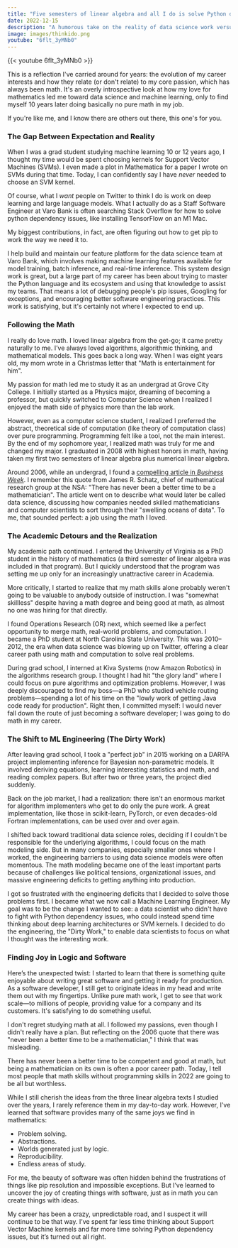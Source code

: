 ```yaml
---
title: "Five semesters of linear algebra and all I do is solve Python dependency problems"
date: 2022-12-15
description: "A humorous take on the reality of data science work versus academic preparation."
image: images/thinkido.png
youtube: "6flt_3yMNb0"
---
```


{{< youtube 6flt_3yMNb0 >}}

This is a reflection I've carried around for years: the evolution of my career interests and how they relate (or don't relate) to my core passion, which has always been math. It's an overly introspective look at how my love for mathematics led me toward data science and machine learning, only to find myself 10 years later doing basically no pure math in my job.

If you're like me, and I know there are others out there, this one's for you.

### The Gap Between Expectation and Reality

When I was a grad student studying machine learning 10 or 12 years ago, I thought my time would be spent choosing kernels for Support Vector Machines (SVMs). I even made a plot in Mathematica for a paper I wrote on SVMs during that time. Today, I can confidently say I have *never* needed to choose an SVM kernel.

Of course, what I *want* people on Twitter to think I do is work on deep learning and large language models. What I actually do as a Staff Software Engineer at Varo Bank is often searching Stack Overflow for how to solve python dependency issues, like installing TensorFlow on an M1 Mac.

My biggest contributions, in fact, are often figuring out how to get pip to work the way we need it to.

I help build and maintain our feature platform for the data science team at Varo Bank, which involves making machine learning features available for model training, batch inference, and real-time inference. This system design work is great, but a large part of my career has been about trying to master the Python language and its ecosystem and using that knowledge to assist my teams. That means a lot of debugging people's pip issues, Googling for exceptions, and encouraging better software engineering practices. This work is satisfying, but it's certainly not where I expected to end up.

### Following the Math

I really do love math. I loved linear algebra from the get-go; it came pretty naturally to me. I’ve always loved algorithms, algorithmic thinking, and mathematical models. This goes back a long way. When I was eight years old, my mom wrote in a Christmas letter that "Math is entertainment for him".

My passion for math led me to study it as an undergrad at Grove City College. I initially started as a Physics major, dreaming of becoming a professor, but quickly switched to Computer Science when I realized I enjoyed the math side of physics more than the lab work.

However, even as a computer science student, I realized I preferred the abstract, theoretical side of computation (like theory of computation class) over pure programming. Programming felt like a tool, not the main interest. By the end of my sophomore year, I realized math was truly for me and changed my major. I graduated in 2008 with highest honors in math, having taken my first two semesters of linear algebra plus numerical linear algebra.

Around 2006, while an undergrad, I found a [compelling article in *Business Week*](https://www.bloomberg.com/news/articles/2006-01-22/math-will-rock-your-world). I remember this quote from James R. Schatz, chief of mathematical research group at the NSA: "There has never been a better time to be a mathematician". The article went on to describe what would later be called data science, discussing how companies needed skilled mathematicians and computer scientists to sort through their "swelling oceans of data". To me, that sounded perfect: a job using the math I loved.

### The Academic Detours and the Realization

My academic path continued. I entered the University of Virginia as a PhD student in the history of mathematics (a third semester of linear algebra was included in that program). But I quickly understood that the program was setting me up only for an increasingly unattractive career in Academia.

More critically, I started to realize that my math skills alone probably weren't going to be valuable to anybody outside of instruction. I was "somewhat skillless" despite having a math degree and being good at math, as almost no one was hiring for that directly.

I found Operations Research (OR) next, which seemed like a perfect opportunity to merge math, real-world problems, and computation. I became a PhD student at North Carolina State University. This was 2010–2012, the era when data science was blowing up on Twitter, offering a clear career path using math and computation to solve real problems.

During grad school, I interned at Kiva Systems (now Amazon Robotics) in the algorithms research group. I thought I had hit "the glory land" where I could focus on pure algorithms and optimization problems. However, I was deeply discouraged to find my boss—a PhD who studied vehicle routing problems—spending a lot of his time on the "lowly work of getting Java code ready for production". Right then, I committed myself: I would never fall down the route of just becoming a software developer; I was going to do math in my career.

### The Shift to ML Engineering (The Dirty Work)

After leaving grad school, I took a "perfect job" in 2015 working on a DARPA project implementing inference for Bayesian non-parametric models. It involved deriving equations, learning interesting statistics and math, and reading complex papers. But after two or three years, the project died suddenly.

Back on the job market, I had a realization: there isn't an enormous market for algorithm implementers who get to do only the pure work. A great implementation, like those in scikit-learn, PyTorch, or even decades-old Fortran implementations, can be used over and over again.

I shifted back toward traditional data science roles, deciding if I couldn't be responsible for the underlying algorithms, I could focus on the math modeling side. But in many companies, especially smaller ones where I worked, the engineering barriers to using data science models were often momentous. The math modeling became one of the least important parts because of challenges like political tensions, organizational issues, and massive engineering deficits to getting anything into production.

I got so frustrated with the engineering deficits that I decided to solve those problems first. I became what we now call a Machine Learning Engineer. My goal was to be the change I wanted to see: a data scientist who didn't have to fight with Python dependency issues, who could instead spend time thinking about deep learning architectures or SVM kernels. I decided to do the engineering, the "Dirty Work," to enable data scientists to focus on what I thought was the interesting work.

### Finding Joy in Logic and Software

Here’s the unexpected twist: I started to learn that there is something quite enjoyable about writing great software and getting it ready for production. As a software developer, I still get to originate ideas in my head and write them out with my fingertips. Unlike pure math work, I get to see that work scale—to millions of people, providing value for a company and its customers. It's satisfying to do something useful.

I don't regret studying math at all. I followed my passions, even though I didn't really have a plan. But reflecting on the 2006 quote that there was "never been a better time to be a mathematician," I think that was misleading.

There has never been a better time to be competent and good at math, but being a mathematician on its own is often a poor career path. Today, I tell most people that math skills without programming skills in 2022 are going to be all but worthless.

While I still cherish the ideas from the three linear algebra texts I studied over the years, I rarely reference them in my day-to-day work. However, I've learned that software provides many of the same joys we find in mathematics:

*   Problem solving.
*   Abstractions.
*   Worlds generated just by logic.
*   Reproducibility.
*   Endless areas of study.

For me, the beauty of software was often hidden behind the frustrations of things like pip resolution and impossible exceptions. But I’ve learned to uncover the joy of creating things with software, just as in math you can create things with ideas.

My career has been a crazy, unpredictable road, and I suspect it will continue to be that way. I’ve spent far less time thinking about Support Vector Machine kernels and far more time solving Python dependency issues, but it’s turned out all right.
